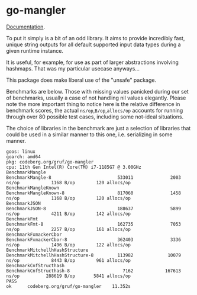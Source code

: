 # go-mangler

[Documentation](https://pkg.go.dev/codeberg.org/gruf/go-mangler).

To put it simply is a bit of an odd library. It aims to provide incredibly fast, unique string outputs for all default supported input data types during a given runtime instance.

It is useful, for example, for use as part of larger abstractions involving hashmaps. That was my particular usecase anyways...

This package does make liberal use of the "unsafe" package.

Benchmarks are below. Those with missing values panicked during our set of benchmarks, usually a case of not handling nil values elegantly. Please note the more important thing to notice here is the relative difference in benchmark scores, the actual `ns/op`,`B/op`,`allocs/op` accounts for running through over 80 possible test cases, including some not-ideal situations.

The choice of libraries in the benchmark are just a selection of libraries that could be used in a similar manner to this one, i.e. serializing in some manner.

```
goos: linux
goarch: amd64
pkg: codeberg.org/gruf/go-mangler
cpu: 11th Gen Intel(R) Core(TM) i7-1185G7 @ 3.00GHz
BenchmarkMangle
BenchmarkMangle-8                         533011              2003 ns/op            1168 B/op        120 allocs/op
BenchmarkMangleKnown
BenchmarkMangleKnown-8                    817060              1458 ns/op            1168 B/op        120 allocs/op
BenchmarkJSON
BenchmarkJSON-8                           188637              5899 ns/op            4211 B/op        142 allocs/op
BenchmarkFmt
BenchmarkFmt-8                            162735              7053 ns/op            2257 B/op        161 allocs/op
BenchmarkFxmackerCbor
BenchmarkFxmackerCbor-8                   362403              3336 ns/op            1496 B/op        122 allocs/op
BenchmarkMitchellhHashStructure
BenchmarkMitchellhHashStructure-8         113982             10079 ns/op            8443 B/op        961 allocs/op
BenchmarkCnfStructhash
BenchmarkCnfStructhash-8                    7162            167613 ns/op          288619 B/op       5841 allocs/op
PASS
ok      codeberg.org/gruf/go-mangler    11.352s
```